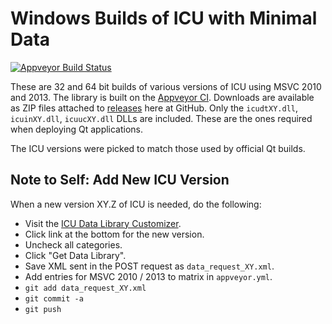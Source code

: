 # Windows Builds of ICU with Minimal Data

[![Appveyor Build Status][appveyor-svg]][appveyor-ci]

These are 32 and 64 bit builds of various versions of ICU using MSVC 2010 and
2013. The library is built on the [Appveyor CI][appveyor-ci]. Downloads are
available as ZIP files attached to [releases][releases] here at GitHub. Only
the `icudtXY.dll`, `icuinXY.dll`, `icuucXY.dll` DLLs are included. These are
the ones required when deploying Qt applications.

The ICU versions were picked to match those used by official Qt builds.

## Note to Self: Add New ICU Version

When a new version XY.Z of ICU is needed, do the following:

* Visit the [ICU Data Library Customizer][datacustom].
* Click link at the bottom for the new version.
* Uncheck all categories.
* Click "Get Data Library".
* Save XML sent in the POST request as `data_request_XY.xml`.
* Add entries for MSVC 2010 / 2013 to matrix in `appveyor.yml`.
* `git add data_request_XY.xml`
* `git commit -a`
* `git push`


[appveyor-ci]:
    https://ci.appveyor.com/project/estan/minimal-icu
    "minimal-icu at Appveyor CI"

[appveyor-svg]:
    https://ci.appveyor.com/api/projects/status/fgaav9amr62m6bya?svg=true
    "Appveyor CI build status SVG"

[releases]:
    https://github.com/estan/minimal-icu/releases
    "Releases for download"

[datacustom]:
    http://apps.icu-project.org/datacustom/
    "ICU Data Library Customizer"
